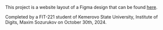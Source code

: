 This project is a website layout of a Figma design that can be found [here]([url](https://www.figma.com/design/xC3VHAMZNq9Nm9x2TgnHei/Locofy-Sample-Project---Talking-Travel-(Community)?node-id=1-2&node-type=frame&t=g7ZKOFGTWm4Yk6qA-0)).

Completed by a FIT-221 student of Kemerovo State University, Institute of Digits, Maxim Sozurukov on October 30th, 2024.
